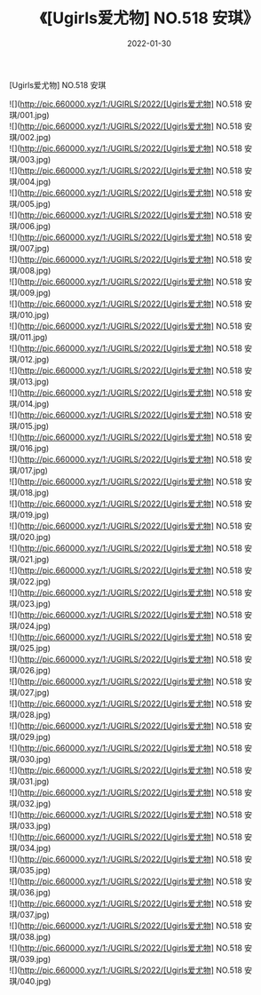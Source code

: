 ﻿---
layout: post
title:  《[Ugirls爱尤物] NO.518 安琪》
date:   2022-01-30
img: http://pic.660000.xyz/1:/UGIRLS/2022/[Ugirls爱尤物] NO.518 安琪/000.jpg
categories: [美女, 清纯, 唯美]
---

[Ugirls爱尤物] NO.518 安琪

 ![](http://pic.660000.xyz/1:/UGIRLS/2022/[Ugirls爱尤物] NO.518 安琪/001.jpg) <br>![](http://pic.660000.xyz/1:/UGIRLS/2022/[Ugirls爱尤物] NO.518 安琪/002.jpg) <br>![](http://pic.660000.xyz/1:/UGIRLS/2022/[Ugirls爱尤物] NO.518 安琪/003.jpg) <br>![](http://pic.660000.xyz/1:/UGIRLS/2022/[Ugirls爱尤物] NO.518 安琪/004.jpg) <br>![](http://pic.660000.xyz/1:/UGIRLS/2022/[Ugirls爱尤物] NO.518 安琪/005.jpg) <br>![](http://pic.660000.xyz/1:/UGIRLS/2022/[Ugirls爱尤物] NO.518 安琪/006.jpg) <br>![](http://pic.660000.xyz/1:/UGIRLS/2022/[Ugirls爱尤物] NO.518 安琪/007.jpg) <br>![](http://pic.660000.xyz/1:/UGIRLS/2022/[Ugirls爱尤物] NO.518 安琪/008.jpg) <br>![](http://pic.660000.xyz/1:/UGIRLS/2022/[Ugirls爱尤物] NO.518 安琪/009.jpg) <br>![](http://pic.660000.xyz/1:/UGIRLS/2022/[Ugirls爱尤物] NO.518 安琪/010.jpg) <br>![](http://pic.660000.xyz/1:/UGIRLS/2022/[Ugirls爱尤物] NO.518 安琪/011.jpg) <br>![](http://pic.660000.xyz/1:/UGIRLS/2022/[Ugirls爱尤物] NO.518 安琪/012.jpg) <br>![](http://pic.660000.xyz/1:/UGIRLS/2022/[Ugirls爱尤物] NO.518 安琪/013.jpg) <br>![](http://pic.660000.xyz/1:/UGIRLS/2022/[Ugirls爱尤物] NO.518 安琪/014.jpg) <br>![](http://pic.660000.xyz/1:/UGIRLS/2022/[Ugirls爱尤物] NO.518 安琪/015.jpg) <br>![](http://pic.660000.xyz/1:/UGIRLS/2022/[Ugirls爱尤物] NO.518 安琪/016.jpg) <br>![](http://pic.660000.xyz/1:/UGIRLS/2022/[Ugirls爱尤物] NO.518 安琪/017.jpg) <br>![](http://pic.660000.xyz/1:/UGIRLS/2022/[Ugirls爱尤物] NO.518 安琪/018.jpg) <br>![](http://pic.660000.xyz/1:/UGIRLS/2022/[Ugirls爱尤物] NO.518 安琪/019.jpg) <br>![](http://pic.660000.xyz/1:/UGIRLS/2022/[Ugirls爱尤物] NO.518 安琪/020.jpg) <br>![](http://pic.660000.xyz/1:/UGIRLS/2022/[Ugirls爱尤物] NO.518 安琪/021.jpg) <br>![](http://pic.660000.xyz/1:/UGIRLS/2022/[Ugirls爱尤物] NO.518 安琪/022.jpg) <br>![](http://pic.660000.xyz/1:/UGIRLS/2022/[Ugirls爱尤物] NO.518 安琪/023.jpg) <br>![](http://pic.660000.xyz/1:/UGIRLS/2022/[Ugirls爱尤物] NO.518 安琪/024.jpg) <br>![](http://pic.660000.xyz/1:/UGIRLS/2022/[Ugirls爱尤物] NO.518 安琪/025.jpg) <br>![](http://pic.660000.xyz/1:/UGIRLS/2022/[Ugirls爱尤物] NO.518 安琪/026.jpg) <br>![](http://pic.660000.xyz/1:/UGIRLS/2022/[Ugirls爱尤物] NO.518 安琪/027.jpg) <br>![](http://pic.660000.xyz/1:/UGIRLS/2022/[Ugirls爱尤物] NO.518 安琪/028.jpg) <br>![](http://pic.660000.xyz/1:/UGIRLS/2022/[Ugirls爱尤物] NO.518 安琪/029.jpg) <br>![](http://pic.660000.xyz/1:/UGIRLS/2022/[Ugirls爱尤物] NO.518 安琪/030.jpg) <br>![](http://pic.660000.xyz/1:/UGIRLS/2022/[Ugirls爱尤物] NO.518 安琪/031.jpg) <br>![](http://pic.660000.xyz/1:/UGIRLS/2022/[Ugirls爱尤物] NO.518 安琪/032.jpg) <br>![](http://pic.660000.xyz/1:/UGIRLS/2022/[Ugirls爱尤物] NO.518 安琪/033.jpg) <br>![](http://pic.660000.xyz/1:/UGIRLS/2022/[Ugirls爱尤物] NO.518 安琪/034.jpg) <br>![](http://pic.660000.xyz/1:/UGIRLS/2022/[Ugirls爱尤物] NO.518 安琪/035.jpg) <br>![](http://pic.660000.xyz/1:/UGIRLS/2022/[Ugirls爱尤物] NO.518 安琪/036.jpg) <br>![](http://pic.660000.xyz/1:/UGIRLS/2022/[Ugirls爱尤物] NO.518 安琪/037.jpg) <br>![](http://pic.660000.xyz/1:/UGIRLS/2022/[Ugirls爱尤物] NO.518 安琪/038.jpg) <br>![](http://pic.660000.xyz/1:/UGIRLS/2022/[Ugirls爱尤物] NO.518 安琪/039.jpg) <br>![](http://pic.660000.xyz/1:/UGIRLS/2022/[Ugirls爱尤物] NO.518 安琪/040.jpg) <br>